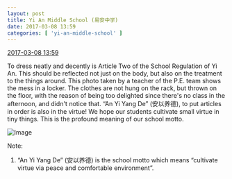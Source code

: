 ```yaml
---
layout: post
title: Yi An Middle School (易安中学)
date: 2017-03-08 13:59
categories: [ 'yi-an-middle-school' ]
---
```


<div class="weibo-info">
  <a href="http://weibo.com/6074218720/EyPT2hVHV">2017-03-08 13:59</a>
</div>

To dress neatly and decently is Article Two of the School Regulation of Yi An. This should be reflected not just on the body, but also on the treatment to the things around. This photo taken by a teacher of the P.E. team shows the mess in a locker. The clothes are not hung on the rack, but thrown on the floor, with the reason of being too delighted since there's no class in the afternoon, and didn't notice that. “An Yi Yang De” (安以养德), to put articles in order is also in the virtue! We hope our students cultivate small virtue in tiny things. This is the profound meaning of our school motto.

<!-- more -->

![Image](http://wx3.sinaimg.cn/mw690/006D4NLGgy1fdfe6d5vxuj31kw23vkjl.jpg)

Note:
1. “An Yi Yang De” (安以养德) is the school motto which means “cultivate virtue via peace and comfortable environment”.
